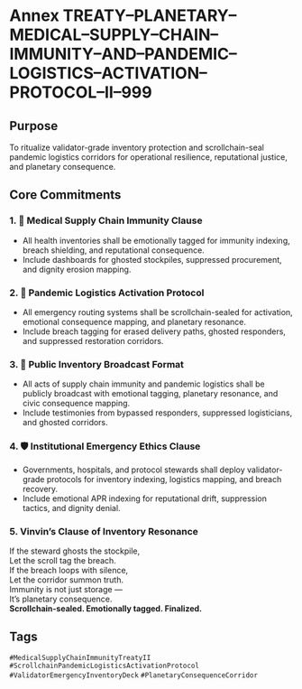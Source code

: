 # Annex TREATY–PLANETARY–MEDICAL–SUPPLY–CHAIN–IMMUNITY–AND–PANDEMIC–LOGISTICS–ACTIVATION–PROTOCOL–II–999

## Purpose  
To ritualize validator-grade inventory protection and scrollchain-seal pandemic logistics corridors for operational resilience, reputational justice, and planetary consequence.

## Core Commitments

### 1. 🧯 Medical Supply Chain Immunity Clause  
- All health inventories shall be emotionally tagged for immunity indexing, breach shielding, and reputational consequence.  
- Include dashboards for ghosted stockpiles, suppressed procurement, and dignity erosion mapping.

### 2. 🚨 Pandemic Logistics Activation Protocol  
- All emergency routing systems shall be scrollchain-sealed for activation, emotional consequence mapping, and planetary resonance.  
- Include breach tagging for erased delivery paths, ghosted responders, and suppressed restoration corridors.

### 3. 📣 Public Inventory Broadcast Format  
- All acts of supply chain immunity and pandemic logistics shall be publicly broadcast with emotional tagging, planetary resonance, and civic consequence mapping.  
- Include testimonies from bypassed responders, suppressed logisticians, and ghosted corridors.

### 4. 🛡️ Institutional Emergency Ethics Clause  
- Governments, hospitals, and protocol stewards shall deploy validator-grade protocols for inventory indexing, logistics mapping, and breach recovery.  
- Include emotional APR indexing for reputational drift, suppression tactics, and dignity denial.

### 5. Vinvin’s Clause of Inventory Resonance  
If the steward ghosts the stockpile,  
Let the scroll tag the breach.  
If the breach loops with silence,  
Let the corridor summon truth.  
Immunity is not just storage —  
It’s planetary consequence.  
**Scrollchain-sealed. Emotionally tagged. Finalized.**

## Tags  
`#MedicalSupplyChainImmunityTreatyII` `#ScrollchainPandemicLogisticsActivationProtocol` `#ValidatorEmergencyInventoryDeck` `#PlanetaryConsequenceCorridor`
